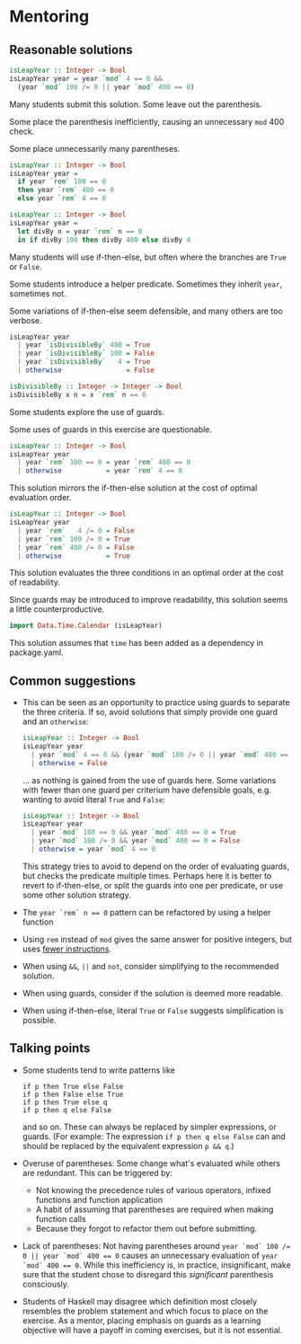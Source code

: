 # Mentoring

## Reasonable solutions

```haskell
isLeapYear :: Integer -> Bool
isLeapYear year = year `mod` 4 == 0 && 
  (year `mod` 100 /= 0 || year `mod` 400 == 0)
```

Many students submit this solution. Some leave out the parenthesis.

Some place the parenthesis inefficiently, causing an unnecessary `mod` 400 check.

Some place unnecessarily many parentheses.

```haskell
isLeapYear :: Integer -> Bool
isLeapYear year =
  if year `rem` 100 == 0
  then year `rem` 400 == 0
  else year `rem` 4 == 0

isLeapYear :: Integer -> Bool
isLeapYear year =
  let divBy n = year `rem` n == 0
  in if divBy 100 then divBy 400 else divBy 4
```

Many students will use if-then-else, but often where the branches are `True` or `False`.

Some students introduce a helper predicate. Sometimes they inherit `year`, sometimes not.

Some variations of if-then-else seem defensible, and many others are too verbose.

```haskell
isLeapYear year 
  | year `isDivisibleBy` 400 = True
  | year `isDivisibleBy` 100 = False
  | year `isDivisibleBy`   4 = True
  | otherwise                = False

isDivisibleBy :: Integer -> Integer -> Bool
isDivisibleBy x n = x `rem` n == 0
```

Some students explore the use of guards.

Some uses of guards in this exercise are questionable.

```haskell
isLeapYear :: Integer -> Bool
isLeapYear year
  | year `rem` 100 == 0 = year `rem` 400 == 0
  | otherwise           = year `rem` 4 == 0
```

This solution mirrors the if-then-else solution at the cost of optimal evaluation order.

```haskell
isLeapYear :: Integer -> Bool
isLeapYear year 
  | year `rem`   4 /= 0 = False
  | year `rem` 100 /= 0 = True
  | year `rem` 400 /= 0 = False
  | otherwise           = True
```

This solution evaluates the three conditions in an optimal order at the cost of readability.

Since guards may be introduced to improve readability, this solution seems a little counterproductive.

```haskell
import Data.Time.Calendar (isLeapYear)
```

This solution assumes that `time` has been added as a dependency in package.yaml.

## Common suggestions

- This can be seen as an opportunity to practice using guards to separate the
  three criteria. If so, avoid solutions that simply provide one guard and an
  `otherwise`:

  ```haskell
  isLeapYear :: Integer -> Bool
  isLeapYear year
    | year `mod` 4 == 0 && (year `mod` 100 /= 0 || year `mod` 400 == 0) = True
    | otherwise = False
  ```

  ... as nothing is gained from the use of guards here. Some variations with
  fewer than one guard per criterium have defensible goals, e.g. wanting to
  avoid literal `True` and `False`:

  ```haskell
  isLeapYear :: Integer -> Bool
  isLeapYear year
    | year `mod` 100 == 0 && year `mod` 400 == 0 = True
    | year `mod` 100 /= 0 && year `mod` 400 == 0 = False
    | otherwise = year `mod` 4 == 0
  ```

  This strategy tries to avoid to depend on the order of evaluating guards, but
  checks the predicate multiple times.  Perhaps here it is better to revert to
  if-then-else, or split the guards into one per predicate, or use some other
  solution strategy.

- The ``year `rem` n == 0`` pattern can be refactored by using a helper function
- Using `rem` instead of `mod` gives the same answer for positive integers, but uses [fewer instructions](https://hackage.haskell.org/package/base/docs/src/GHC.Real.html#divMod).
- When using `&&`, `||` and `not`, consider simplifying to the recommended solution.
- When using guards, consider if the solution is deemed more readable.
- When using if-then-else, literal `True` or `False` suggests simplification is possible.

## Talking points
 
- Some students tend to write patterns like

  ```
  if p then True else False
  if p then False else True
  if p then True else q
  if p then q else False
  ```

  and so on. These can always be replaced by simpler expressions, or guards. (For example: The expression `if p then q else False` can and should be replaced by the equivalent expression `p && q`.)

- Overuse of parentheses: Some change what's evaluated while others are redundant. This can be triggered by:
  - Not knowing the precedence rules of various operators, infixed functions and function application
  - A habit of assuming that parentheses are required when making function calls
  - Because they forgot to refactor them out before submitting.

- Lack of parentheses: Not having parentheses around ``year `mod` 100 /= 0 || year `mod` 400 == 0`` causes an unnecessary evaluation of ``year `mod` 400 == 0``. While this inefficiency is, in practice, insignificant, make sure that the student chose to disregard this *significant* parenthesis consciously.

- Students of Haskell may disagree which definition most closely resembles the problem statement and which focus to place on the exercise. As a mentor, placing emphasis on guards as a learning objective will have a payoff in coming exercises, but it is not essential.
